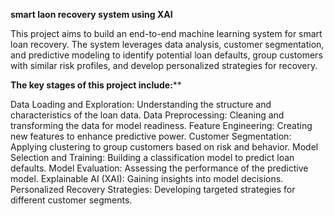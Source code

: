 **smart laon recovery system using XAI**

This project aims to build an end-to-end machine learning system for smart loan recovery. The system leverages data analysis, customer segmentation, and predictive modeling to identify potential loan defaults, group customers with similar risk profiles, and develop personalized strategies for recovery.

**The key stages of this project include:****

Data Loading and Exploration: Understanding the structure and characteristics of the loan data.
Data Preprocessing: Cleaning and transforming the data for model readiness.
Feature Engineering: Creating new features to enhance predictive power.
Customer Segmentation: Applying clustering to group customers based on risk and behavior.
Model Selection and Training: Building a classification model to predict loan defaults.
Model Evaluation: Assessing the performance of the predictive model.
Explainable AI (XAI): Gaining insights into model decisions.
Personalized Recovery Strategies: Developing targeted strategies for different customer segments.
